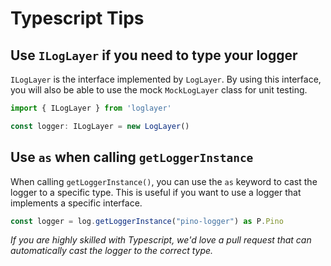 # Typescript Tips

## Use `ILogLayer` if you need to type your logger

`ILogLayer` is the interface implemented by `LogLayer`. By using this interface,
you will also be able to use the mock `MockLogLayer` class for unit testing.

```typescript
import { ILogLayer } from 'loglayer'

const logger: ILogLayer = new LogLayer()
```

## Use `as` when calling `getLoggerInstance`

When calling `getLoggerInstance()`, you can use the `as` keyword to cast the
logger to a specific type. This is useful if you want to use a logger that
implements a specific interface.

```typescript
const logger = log.getLoggerInstance("pino-logger") as P.Pino
```

*If you are highly skilled with Typescript, we'd love a pull request that
can automatically cast the logger to the correct type.*